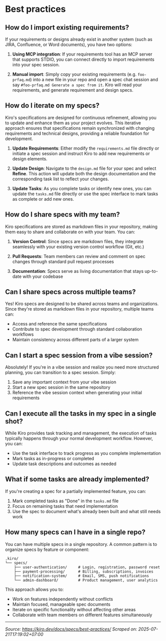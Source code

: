 # Best practices

## How do I import existing requirements?

If your requirements or designs already exist in another system (such as JIRA, Confluence, or Word documents), you have two options:

1.  **Using MCP integration**: If your requirements tool has an MCP server that supports STDIO, you can connect directly to import requirements into your spec session.
    
2.  **Manual import**: Simply copy your existing requirements (e.g. `foo-prfaq.md`) into a new file in your repo and open a spec chat session and say `#foo-prfaq.md Generate a spec from it`. Kiro will read your requirements, and generate requirement and design specs.
    

## How do I iterate on my specs?

Kiro's specifications are designed for continuous refinement, allowing you to update and enhance them as your project evolves. This iterative approach ensures that specifications remain synchronized with changing requirements and technical designs, providing a reliable foundation for development.

1.  **Update Requirements**: Either modify the `requirements.md` file directly or initiate a spec session and instruct Kiro to add new requirements or design elements.
    
2.  **Update Design**: Navigate to the `design.md` file for your spec and select **Refine**. This action will update both the design documentation and the corresponding task list to reflect your changes.
    
3.  **Update Tasks**: As you complete tasks or identify new ones, you can update the `tasks.md` file directly or use the spec interface to mark tasks as complete or add new ones.

## How do I share specs with my team?

Kiro specifications are stored as markdown files in your repository, making them easy to share and collaborate on with your team. You can:

1.  **Version Control**: Since specs are markdown files, they integrate seamlessly with your existing version control workflow (Git, etc.)
    
2.  **Pull Requests**: Team members can review and comment on spec changes through standard pull request processes
    
3.  **Documentation**: Specs serve as living documentation that stays up-to-date with your codebase

## Can I share specs across multiple teams?

Yes! Kiro specs are designed to be shared across teams and organizations. Since they're stored as markdown files in your repository, multiple teams can:

*   Access and reference the same specifications
*   Contribute to spec development through standard collaboration workflows
*   Maintain consistency across different parts of a larger system

## Can I start a spec session from a vibe session?

Absolutely! If you're in a vibe session and realize you need more structured planning, you can transition to a spec session. Simply:

1.  Save any important context from your vibe session
2.  Start a new spec session in the same repository
3.  Reference the vibe session context when generating your initial requirements

## Can I execute all the tasks in my spec in a single shot?

While Kiro provides task tracking and management, the execution of tasks typically happens through your normal development workflow. However, you can:

*   Use the task interface to track progress as you complete implementation
*   Mark tasks as in-progress or completed
*   Update task descriptions and outcomes as needed

## What if some tasks are already implemented?

If you're creating a spec for a partially implemented feature, you can:

1.  Mark completed tasks as "Done" in the `tasks.md` file
2.  Focus on remaining tasks that need implementation
3.  Use the spec to document what's already been built and what still needs work

## How many specs can I have in a single repo?

You can have multiple specs in a single repository. A common pattern is to organize specs by feature or component:

```
.kiro/
└── specs/
    ├── user-authentication/     # Login, registration, password reset
    ├── payment-processing/      # Billing, subscriptions, invoices
    ├── notification-system/     # Email, SMS, push notifications
    └── admin-dashboard/         # Product management, user analytics
```

This approach allows you to:

*   Work on features independently without conflicts
*   Maintain focused, manageable spec documents
*   Iterate on specific functionality without affecting other areas
*   Collaborate with team members on different features simultaneously

---

*Source: https://kiro.dev/docs/specs/best-practices/*
*Scraped on: 2025-07-21T17:19:02+07:00*
